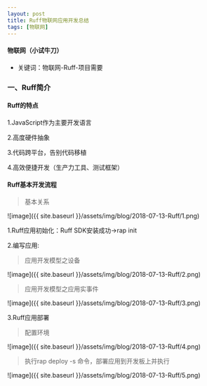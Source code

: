 ```yaml
---
layout: post
title: Ruff物联网应用开发总结
tags: [物联网]
---
```

#### 物联网（小试牛刀）

* 关键词：物联网-Ruff-项目需要

### 一、Ruff简介

#### Ruff的特点

1.JavaScript作为主要开发语言

2.高度硬件抽象

3.代码跨平台，告别代码移植

4.高效便捷开发（生产力工具、测试框架）

#### Ruff基本开发流程

> 基本关系

![image]({{ site.baseurl }}/assets/img/blog/2018-07-13-Ruff/1.png)

1.Ruff应用初始化：Ruff SDK安装成功->rap init

2.编写应用:

> 应用开发模型之设备

![image]({{ site.baseurl }}/assets/img/blog/2018-07-13-Ruff/2.png)

> 应用开发模型之应用实事件

![image]({{ site.baseurl }}/assets/img/blog/2018-07-13-Ruff/3.png)

3.Ruff应用部署

> 配置环境

![image]({{ site.baseurl }}/assets/img/blog/2018-07-13-Ruff/4.png)

> 执行rap deploy -s 命令，部署应用到开发板上并执行

![image]({{ site.baseurl }}/assets/img/blog/2018-07-13-Ruff/5.png)
